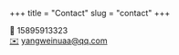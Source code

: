 +++
title = "Contact"
slug = "contact"
+++

:iphone: 15895913323     
[:envelope:](http://mail.qq.com/cgi-bin/qm_share?t=qm_mailme&email=pN3FysPTwc3K0cXF5NXVisfLyQ) yangweinuaa@qq.com     
